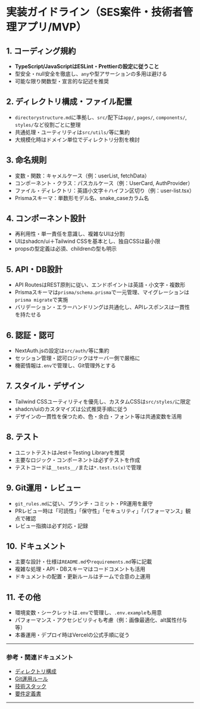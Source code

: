 # 実装ガイドライン（SES案件・技術者管理アプリ/MVP）

## 1. コーディング規約
- **TypeScript/JavaScriptはESLint・Prettierの設定に従うこと**
- 型安全・null安全を徹底し、`any`や型アサーションの多用は避ける
- 可能な限り関数型・宣言的な記述を推奨

## 2. ディレクトリ構成・ファイル配置
- `directorystructure.md`に準拠し、`src/`配下は`app/`, `pages/`, `components/`, `styles/`など役割ごとに整理
- 共通処理・ユーティリティは`src/utils/`等に集約
- 大規模化時はドメイン単位でディレクトリ分割を検討

## 3. 命名規則
- 変数・関数：キャメルケース（例：userList, fetchData）
- コンポーネント・クラス：パスカルケース（例：UserCard, AuthProvider）
- ファイル・ディレクトリ：英語小文字＋ハイフン区切り（例：user-list.tsx）
- Prismaスキーマ：単数形モデル名、snake_caseカラム名

## 4. コンポーネント設計
- 再利用性・単一責任を意識し、複雑なUIは分割
- UIはshadcn/ui＋Tailwind CSSを基本とし、独自CSSは最小限
- propsの型定義は必須、childrenの型も明示

## 5. API・DB設計
- API RoutesはREST原則に従い、エンドポイントは英語・小文字・複数形
- Prismaスキーマは`prisma/schema.prisma`で一元管理、マイグレーションは`prisma migrate`で実施
- バリデーション・エラーハンドリングは共通化し、APIレスポンスは一貫性を持たせる

## 6. 認証・認可
- NextAuth.jsの設定は`src/auth/`等に集約
- セッション管理・認可ロジックはサーバー側で厳格に
- 機密情報は`.env`で管理し、Git管理外とする

## 7. スタイル・デザイン
- Tailwind CSSユーティリティを優先し、カスタムCSSは`src/styles/`に限定
- shadcn/uiのカスタマイズは公式推奨手順に従う
- デザインの一貫性を保つため、色・余白・フォント等は共通変数を活用

## 8. テスト
- ユニットテストはJest＋Testing Libraryを推奨
- 主要なロジック・コンポーネントは必ずテストを作成
- テストコードは`__tests__/`または`*.test.ts(x)`で管理

## 9. Git運用・レビュー
- `git_rules.md`に従い、ブランチ・コミット・PR運用を厳守
- PRレビュー時は「可読性」「保守性」「セキュリティ」「パフォーマンス」観点で確認
- レビュー指摘は必ず対応・記録

## 10. ドキュメント
- 主要な設計・仕様は`README.md`や`requirements.md`等に記載
- 複雑な処理・API・DBスキーマはコードコメントも活用
- ドキュメントの配置・更新ルールはチームで合意の上運用

## 11. その他
- 環境変数・シークレットは`.env`で管理し、`.env.example`も用意
- パフォーマンス・アクセシビリティも考慮（例：画像最適化、alt属性付与等）
- 本番運用・デプロイ時はVercelの公式手順に従う

---

### 参考・関連ドキュメント
- [ディレクトリ構成](./directorystructure.md)
- [Git運用ルール](./git_rules.md)
- [技術スタック](./technologystack.md)
- [要件定義書](./requirements.md)

--- 